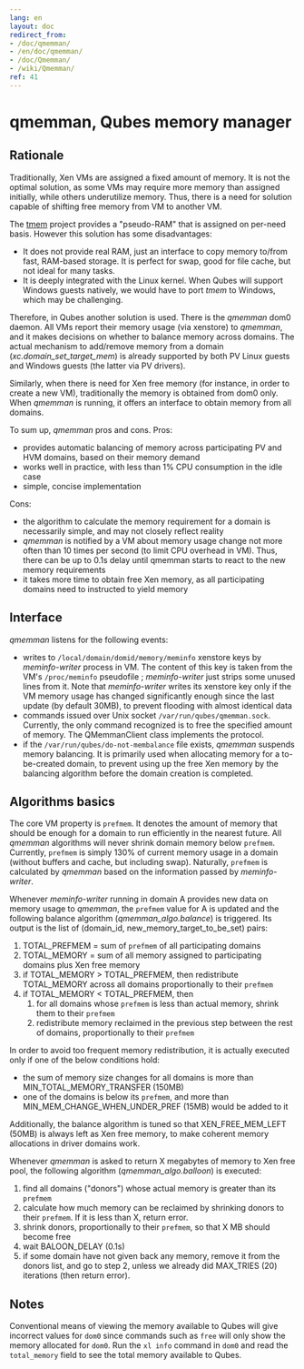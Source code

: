 ```yaml
---
lang: en
layout: doc
redirect_from:
- /doc/qmemman/
- /en/doc/qmemman/
- /doc/Qmemman/
- /wiki/Qmemman/
ref: 41
---
```


qmemman, Qubes memory manager
=============================

Rationale
---------

Traditionally, Xen VMs are assigned a fixed amount of memory. It is not the optimal solution, as some VMs may require more memory than assigned initially, while others underutilize memory. Thus, there is a need for solution capable of shifting free memory from VM to another VM.

The [tmem](https://oss.oracle.com/projects/tmem/) project provides a "pseudo-RAM" that is assigned on per-need basis. However this solution has some disadvantages:

- It does not provide real RAM, just an interface to copy memory to/from fast, RAM-based storage. It is perfect for swap, good for file cache, but not ideal for many tasks.
- It is deeply integrated with the Linux kernel. When Qubes will support Windows guests natively, we would have to port *tmem* to Windows, which may be challenging.

Therefore, in Qubes another solution is used. There is the *qmemman* dom0 daemon. All VMs report their memory usage (via xenstore) to *qmemman*, and it makes decisions on whether to balance memory across domains. The actual mechanism to add/remove memory from a domain (*xc.domain\_set\_target\_mem*) is already supported by both PV Linux guests and Windows guests (the latter via PV drivers).

Similarly, when there is need for Xen free memory (for instance, in order to create a new VM), traditionally the memory is obtained from dom0 only. When *qmemman* is running, it offers an interface to obtain memory from all domains.

To sum up, *qmemman* pros and cons. Pros:

- provides automatic balancing of memory across participating PV and HVM domains, based on their memory demand
- works well in practice, with less than 1% CPU consumption in the idle case
- simple, concise implementation

Cons:

- the algorithm to calculate the memory requirement for a domain is necessarily simple, and may not closely reflect reality
- *qmemman* is notified by a VM about memory usage change not more often than 10 times per second (to limit CPU overhead in VM). Thus, there can be up to 0.1s delay until qmemman starts to react to the new memory requirements
- it takes more time to obtain free Xen memory, as all participating domains need to instructed to yield memory

Interface
---------

*qmemman* listens for the following events:

- writes to `/local/domain/domid/memory/meminfo` xenstore keys by *meminfo-writer* process in VM. The content of this key is taken from the VM's `/proc/meminfo` pseudofile ; *meminfo-writer* just strips some unused lines from it. Note that *meminfo-writer* writes its xenstore key only if the VM memory usage has changed significantly enough since the last update (by default 30MB), to prevent flooding with almost identical data
- commands issued over Unix socket `/var/run/qubes/qmemman.sock`. Currently, the only command recognized is to free the specified amount of memory. The QMemmanClient class implements the protocol.
- if the `/var/run/qubes/do-not-membalance` file exists, *qmemman* suspends memory balancing. It is primarily used when allocating memory for a to-be-created domain, to prevent using up the free Xen memory by the balancing algorithm before the domain creation is completed.

Algorithms basics
-----------------

The core VM property is `prefmem`. It denotes the amount of memory that should be enough for a domain to run efficiently in the nearest future. All *qmemman* algorithms will never shrink domain memory below `prefmem`. Currently, `prefmem` is simply 130% of current memory usage in a domain (without buffers and cache, but including swap). Naturally, `prefmem` is calculated by *qmemman* based on the information passed by *meminfo-writer*.

Whenever *meminfo-writer* running in domain A provides new data on memory usage to *qmemman*, the `prefmem` value for A is updated and the following balance algorithm (*qmemman\_algo.balance*) is triggered. Its output is the list of (domain\_id, new\_memory\_target\_to\_be\_set) pairs:

1. TOTAL\_PREFMEM = sum of `prefmem` of all participating domains
2. TOTAL\_MEMORY = sum of all memory assigned to participating domains plus Xen free memory
3. if TOTAL\_MEMORY \> TOTAL\_PREFMEM, then redistribute TOTAL\_MEMORY across all domains proportionally to their `prefmem`
4. if TOTAL\_MEMORY \< TOTAL\_PREFMEM, then
    1. for all domains whose `prefmem` is less than actual memory, shrink them to their `prefmem`
    2. redistribute memory reclaimed in the previous step between the rest of domains, proportionally to their `prefmem`

In order to avoid too frequent memory redistribution, it is actually executed only if one of the below conditions hold:

- the sum of memory size changes for all domains is more than MIN\_TOTAL\_MEMORY\_TRANSFER (150MB)
- one of the domains is below its `prefmem`, and more than MIN\_MEM\_CHANGE\_WHEN\_UNDER\_PREF (15MB) would be added to it

Additionally, the balance algorithm is tuned so that XEN\_FREE\_MEM\_LEFT (50MB) is always left as Xen free memory, to make coherent memory allocations in driver domains work.

Whenever *qmemman* is asked to return X megabytes of memory to Xen free pool, the following algorithm (*qmemman\_algo.balloon*) is executed:

1. find all domains ("donors") whose actual memory is greater than its `prefmem`
2. calculate how much memory can be reclaimed by shrinking donors to their `prefmem`. If it is less than X, return error.
3. shrink donors, proportionally to their `prefmem`, so that X MB should become free
4. wait BALOON\_DELAY (0.1s)
5. if some domain have not given back any memory, remove it from the donors list, and go to step 2, unless we already did MAX\_TRIES (20) iterations (then return error).

Notes
-----

Conventional means of viewing the memory available to Qubes will give incorrect values for `dom0` since commands such as `free` will only show the memory allocated for `dom0`. Run the `xl info` command in `dom0` and read the `total_memory` field to see the total memory available to Qubes.
